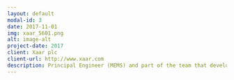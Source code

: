 ```yaml
---
layout: default
modal-id: 3
date: 2017-11-01
img: xaar_5601.png
alt: image-alt
project-date: 2017
client: Xaar plc
client-url: http://www.xaar.com
description: Principal Engineer (MEMS) and part of the team that developed Xaar's Thin Film Piezo Silicon MEMS technology. <br> <br> Image credit Xaar plc, Digital Print Conference, Barcelona 2017
---
```

